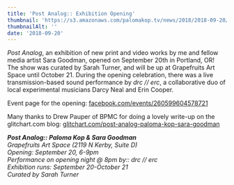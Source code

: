 ```yaml
---
title: 'Post Analog:: Exhibition Opening'
thumbnail: 'https://s3.amazonaws.com/palomakop.tv/news/2018/2018-09-20/post_analog_still.jpg'
thumbnailAlt: ''
date: '2018-09-20'
---
```


*Post Analog*, an exhibition of new print and video works by me and fellow media artist Sara Goodman, opened on September 20th in Portland, OR! The show was curated by Sarah Turner, and will be up at Grapefruits Art Space until October 21. During the opening celebration, there was a live transmission-based sound performance by *drc // erc*, a collaborative duo of local experimental musicians Darcy Neal and Erin Cooper.

Event page for the opening: <a href="http://www.facebook.com/events/260599604578721" rel="noopener" target="_blank">facebook.com/events/260599604578721</a>

Many thanks to Drew Pauper of BPMC for doing a lovely write-up on the glitchart.com blog: <a href="https://glitchart.com/post-analog-paloma-kop-sara-goodman/" rel="noopener" target="_blank">glitchart.com/post-analog-paloma-kop-sara-goodman</a>

***Post Analog:: Paloma Kop &amp; Sara Goodman**<br/>
Grapefruits Art Space (2119 N Kerby, Suite D)<br/>
Opening: September 20, 6-9pm<br/>
Performance on opening night @ 8pm by:: drc // erc<br/>
Exhibition runs: September 20-October 21<br/>
Curated by Sarah Turner*

